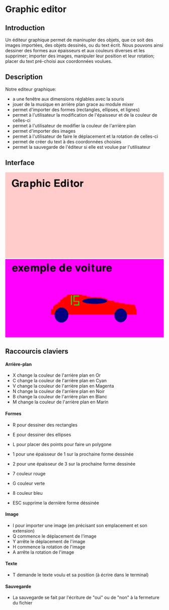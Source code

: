 # Graphic editor

## Introduction

Un éditeur graphique permet de maninupler des objets, que ce soit des images importées, des objets dessinés, ou du text écrit. Nous pouvons ainsi dessiner des formes aux épaisseurs et aux couleurs diverses et les supprimer; importer des images, manipuler leur position et leur rotation; placer du text pré-choisi aux coordonnées voulues. 


## Description

Notre editeur graphique:

- a une fenêtre aux dimensions réglables avec la souris
- jouer de la musique en arrière plan grace au module mixer
- permet d'importer des formes (rectangles, ellipses, et lignes) 
- permet à l'utilisateur la modification de l'épaisseur et de la couleur de celles-ci 
- permet à l'utilisateur de modifier la couleur de l'arrière plan
- permet d'importer des images
- permet à l'utilisateur de faire le déplacement et la rotation de celles-ci
- permet de créer du text à des coordonnées choisies
- permet la sauvegarde de l'éditeur si elle est voulue par l'utilisateur


## Interface
![](img/screenshot1.png)
![](img/screenshot2.png)

## Raccourcis claviers

#### Arrière-plan
- X change la couleur de l'arrière plan en Or
- C change la couleur de l'arrière plan en Cyan
- V change la couleur de l'arrière plan en Magenta
- N change la couleur de l'arrière plan en Noir
- B change la couleur de l'arrière plan en Blanc
- M change la couleur de l'arrière plan en Marin


#### Formes
- R pour dessiner des rectangles
- E pour dessiner des ellipses
- L pour placer des points pour faire un polygone
- 1 pour une épaisseur de 1 sur la prochaine forme dessinée
- 2 pour une épaisseur de 3 sur la prochaine forme dessinée
- 7 couleur rouge 
- G couleur verte
- 8 couleur bleu

- ESC supprime la dernière forme déssinée

#### Image
- I pour importer une image (en précisant son emplacement et son extension)
- Q commence le déplacement de l'image
- Y arrête le déplacement de l'image
- H commence la rotation de l'image
- A arrête la rotation de l'image

#### Texte
- T demande le texte voulu et sa position (à écrire dans le terminal)

#### Sauvegarde 
- La sauvegarde se fait par l'écriture de "oui" ou de "non" à la fermeture du fichier










